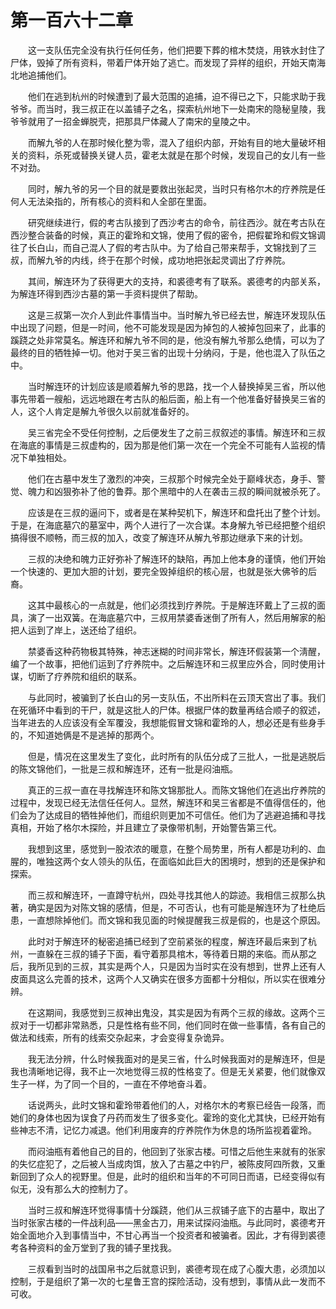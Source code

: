 # 第一百六十二章


　　这一支队伍完全没有执行任何任务，他们把要下葬的棺木焚烧，用铁水封住了尸体，毁掉了所有资料，带着尸体开始了逃亡。而发现了异样的组织，开始天南海北地追捕他们。

　　他们在逃到杭州的时候遭到了最大范围的追捕，迫不得已之下，只能求助于我爷爷。而当时，我三叔正在以盖铺子之名，探索杭州地下一处南宋的隐秘皇陵，我爷爷就用了一招金蝉脱壳，把那具尸体藏人了南宋的皇陵之中。

　　而解九爷的人在那时候化整为零，混入了组织内部，开始有目的地大量破坏相关的资料，杀死或替换关键人员，霍老太就是在那个时候，发现自己的女儿有一些不对劲。

　　同时，解九爷的另一个目的就是要救出张起灵，当时只有格尔木的疗养院是任何人无法染指的，所有核心的资料和人全部在里面。

　　研究继续进行，假的考古队接到了西沙考古的命令，前往西沙。就在考古队在西沙整合装备的时候，真正的霍玲和文锦，使用了假的密令，把假翟玲和假文锦调往了长白山，而自己混人了假的考古队中。为了给自己带来帮手，文锦找到了三叔，而解九爷的内线，终于在那个时候，成功地把张起灵调出了疗养院。

　　其间，解连环为了获得更大的支持，和裘德考有了联系。裘德考的内部关系，为解连环得到西沙古墓的第一手资料提供了帮助。

　　这是三叔第一次介人到此件事情当中。当时解九爷已经去世，解连环发现队伍中出现了问题，但是一时间，他不可能发现是因为掉包的人被掉包回来了，此事的蹊跷之处非常莫名。解连环和解九爷不同的是，他没有解九爷那么绝情，可以为了最终的目的牺牲掉一切。他对于吴三省的出现十分纳闷，于是，他也混入了队伍之中。

　　当时解连环的计划应该是顺着解九爷的思路，找一个人替换掉吴三省，所以他事先带着一艘船，远远地跟在考古队的船后面，船上有一个他准备好替换吴三省的人，这个人肯定是解九爷很久以前就准备好的。

　　吴三省完全不受任何控制，之后便发生了之前三叔叙述的事情。解连环和三叔在海底的事情是三叔虚构的，因为那是他们第一次在一个完全不可能有人监视的情况下单独相处。

　　他们在古墓中发生了激烈的冲突，三叔那个时候完全处于巅峰状态，身手、警觉、魄力和凶狠弥补了他的鲁莽。那个黑暗中的人在袭击三叔的瞬间就被杀死了。

　　应该是在三叔的逼问下，或者是在某种契机下，解连环和盘托出了整个计划。于是，在海底墓穴的墓室中，两个人进行了一次合谋。本身解九爷已经把整个组织搞得很不顺畅，而三叔的加入，改变了解连环从解九爷那边继承下来的计划。

　　三叔的决绝和魄力正好弥补了解连环的缺陷，再加上他本身的谨慎，他们开始一个快速的、更加大胆的计划，要完全毁掉组织的核心层，也就是张大佛爷的后裔。

　　这其中最核心的一点就是，他们必须找到疗养院。于是解连环戴上了三叔的面具，演了一出双簧。在海底墓穴中，三叔用禁婆香迷倒了所有人，然后用解家的船把人运到了岸上，送还给了组织。

　　禁婆香这种药物极其特殊，神志迷糊的时间非常长，解连环假装第一个淸醒，编了一个故事，把他们运到了疗养院中。之后解连环和三叔里应外合，同时使用计谋，切断了疗养院和组织的联系。

　　与此同时，被骗到了长白山的另一支队伍，不出所料在云顶天宫出了事。我们在死循环中看到的干尸，就是这批人的尸体。根据尸体的数量再结合顺子的叙述，当年进去的人应该没有全军覆没，我想能假冒文锦和霍玲的人，想必还是有些身手的，不知道她俩是不是逃掉的那两个。

　　但是，情况在这里发生了变化，此时所有的队伍分成了三批人，一批是逃脱后的陈文锦他们，一批是三叔和解连环，还有一批是闷油瓶。

　　真正的三叔一直在寻找解连环和陈文锦那批人。而陈文锦他们在逃出疗养院的过程中，发现已经无法信任任何人。显然，解连环和吴三省都是不值得信任的，他们会为了达成目的牺牲掉他们，而组织则更加不可信任。他们为了逃避追捕和寻找真相，开始了格尔木探险，并且建立了录像带机制，开始警告第三代。

　　我想到这里，感觉到一股浓浓的暖意，在整个局势里，所有人都是功利的、血腥的，唯独这两个女人领头的队伍，在面临如此巨大的困境时，想到的还是保护和探索。

　　而三叔和解连环，一直蹲守杭州，四处寻找其他人的踪迹。我相信三叔那么执著，确实是因为对陈文锦的感情，但是，不可否认，也有可能是解连环为了杜绝后患，一直想除掉他们。而文锦和我见面的时候提醒我三叔是假的，也是这个原因。

　　此时对于解连环的秘密追捕已经到了空前紧张的程度，解连环最后来到了杭州，一直躲在三叔的铺子下面，看守着那具棺木，等待着日期的来临。而从那之后，我所见到的三叔，其实是两个人，只是因为当时实在没有想到，世界上还有人皮面具这么完善的技术，这两个人又确实在很多方面都十分相似，所以实在很难分辨。

　　在这期间，我感觉到三叔神出鬼没，其实是因为有两个三叔的缘故。这两个三叔对于一切都非常熟悉，只是性格有些不同，他们同时在做一些事情，各有自己的做法和线索，所有的线索交杂起来，才会变得复杂诡异。

　　我无法分辨，什么时候我面对的是吴三省，什么时候我面对的是解连环，但是我也淸晰地记得，我不止一次地觉得三叔的性格变了。但是无关紧要，他们就像双生子一样，为了同一个目的，一直在不停地奋斗着。

　　话说两头，此时文锦和霍玲带着他们的人，对格尔木的考察已经告一段落，而她们的身体也因为误食了丹药而发生了很多变化。霍玲的变化尤其快，已经开始有些神志不清，记忆力减退。他们利用废弃的疗养院作为休息的场所监视着霍玲。

　　而闷油瓶有着他自己的目的，他回到了张家古楼。可惜之后他生来就有的张家的失忆症犯了，之后被人当成肉饵，放入了古墓之中钓尸，被陈皮阿四所救，又重新回到了众人的视野里。但是，此时的组织和当年的不可同日而语，已经变得似有似无，没有那么大的控制力了。

　　当时三叔和解连环觉得事情十分蹊跷，他们从三叔铺子底下的古墓中，取出了当时张家古楼的一件战利品——黑金古刀，用来试探闷油瓶。与此同时，裘德考开始全面地介入到事情当中，不甘心再当一个投资者和被骗者。因此，才有得到裘德考各种资料的金万堂到了我的铺子里找我。

　　三叔看到当时的战国帛书之后就意识到，裘德考现在成了心腹大患，必须加以控制，于是组织了第一次的七星鲁王宫的探险活动，没有想到，事情从此一发而不可收。


